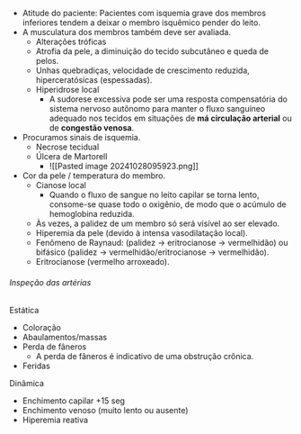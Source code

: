- Atitude do paciente: Pacientes com isquemia grave dos membros inferiores tendem a deixar o membro isquêmico pender do leito. 
- A musculatura dos membros também deve ser avaliada.
	- Alterações tróficas
	- Atrofia da pele, a diminuição do tecido subcutâneo e queda de pelos.
	- Unhas quebradiças, velocidade de crescimento reduzida, hiperceratósicas (espessadas). 
	- Hiperidrose local
		- A sudorese excessiva pode ser uma resposta compensatória do sistema nervoso autônomo para manter o fluxo sanguíneo adequado nos tecidos em situações de **má circulação arterial** ou de **congestão venosa**.
- Procuramos sinais de isquemia.
	- Necrose tecidual
	- Úlcera de Martorell
		- ![[Pasted image 20241028095923.png]]
- Cor da pele / temperatura do membro.
	- Cianose local
		- Quando o fluxo de sangue no leito capilar se torna lento, consome-se quase todo o oxigênio, de modo que o acúmulo de hemoglobina reduzida.
	- Às vezes, a palidez de um membro só será visível ao ser elevado.
	- Hiperemia da pele (devido à intensa vasodilatação local).
	- Fenômeno de Raynaud: (palidez → eritrocianose → vermelhidão) ou bifásico (palidez → vermelhidão/eritrocianose → vermelhidão).
	- Eritrocianose (vermelho arroxeado).

###### Inspeção das artérias
Estática  
- Coloração
- Abaulamentos/massas
- Perda de fâneros
	- A perda de fâneros é indicativo de uma obstrução crônica. 
- Feridas

Dinâmica  
- Enchimento capilar +15 seg
- Enchimento venoso (muito lento ou ausente)
- Hiperemia reativa